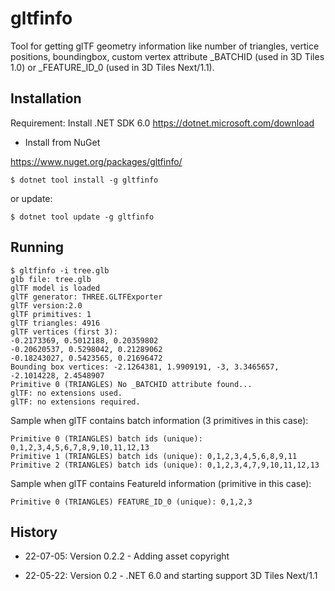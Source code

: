 # gltfinfo

Tool for getting glTF geometry information like number of triangles, vertice positions, boundingbox, custom vertex attribute _BATCHID (used in 3D Tiles 1.0)
or _FEATURE_ID_0 (used in 3D Tiles Next/1.1).

## Installation

Requirement: Install .NET SDK 6.0 https://dotnet.microsoft.com/download

- Install from NuGet

https://www.nuget.org/packages/gltfinfo/

```
$ dotnet tool install -g gltfinfo
```

or update:

```
$ dotnet tool update -g gltfinfo
```

## Running

```
$ gltfinfo -i tree.glb
glb file: tree.glb
glTF model is loaded
glTF generator: THREE.GLTFExporter
glTF version:2.0
glTF primitives: 1
glTF triangles: 4916
glTF vertices (first 3):
-0.2173369, 0.5012188, 0.20359802
-0.20620537, 0.5298042, 0.21289062
-0.18243027, 0.5423565, 0.21696472
Bounding box vertices: -2.1264381, 1.9909191, -3, 3.3465657, -2.1014228, 2.4548907
Primitive 0 (TRIANGLES) No _BATCHID attribute found...
glTF: no extensions used.
glTF: no extensions required.
```

Sample when glTF contains batch information (3 primitives in this case):

```
Primitive 0 (TRIANGLES) batch ids (unique): 0,1,2,3,4,5,6,7,8,9,10,11,12,13
Primitive 1 (TRIANGLES) batch ids (unique): 0,1,2,3,4,5,6,8,9,11
Primitive 2 (TRIANGLES) batch ids (unique): 0,1,2,3,4,7,9,10,11,12,13
```

Sample when glTF contains FeatureId information (primitive in this case):

```
Primitive 0 (TRIANGLES) FEATURE_ID_0 (unique): 0,1,2,3
```

## History

- 22-07-05: Version 0.2.2 - Adding asset copyright

- 22-05-22: Version 0.2 - .NET 6.0 and starting support 3D Tiles Next/1.1 

